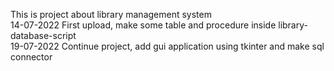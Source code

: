 This is project about library management system<br>
14-07-2022 First upload, make some table and procedure inside library-database-script<br>
19-07-2022 Continue project, add gui application using tkinter and make sql connector<br> 

